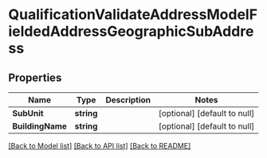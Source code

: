 # QualificationValidateAddressModelFieldedAddressGeographicSubAddress

## Properties
Name | Type | Description | Notes
------------ | ------------- | ------------- | -------------
**SubUnit** | **string** |  | [optional] [default to null]
**BuildingName** | **string** |  | [optional] [default to null]

[[Back to Model list]](../README.md#documentation-for-models) [[Back to API list]](../README.md#documentation-for-api-endpoints) [[Back to README]](../README.md)

